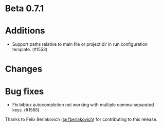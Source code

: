 # Beta 0.7.1

# Additions
* Support paths relative to main file or project dir in run configuration template. (#1553)

# Changes


# Bug fixes
* Fix bibtex autocompletion not working with multiple comma-separated keys. (#1566)

Thanks to Felix Berlakovich ([@
fberlakovich](https://github.com/fberlakovich)) for contributing to this release.
